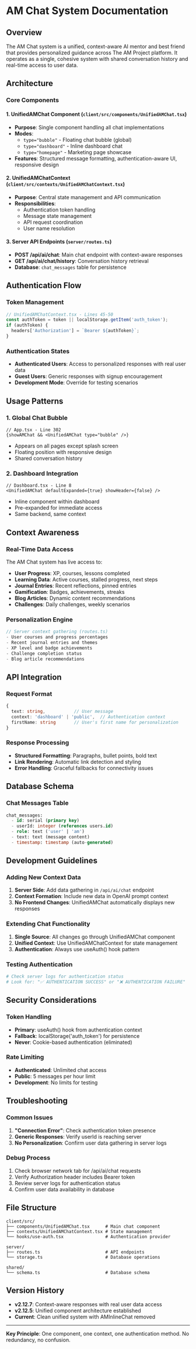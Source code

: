 # AM Chat System Documentation

## Overview
The AM Chat system is a unified, context-aware AI mentor and best friend that provides personalized guidance across The AM Project platform. It operates as a single, cohesive system with shared conversation history and real-time access to user data.

## Architecture

### Core Components

#### 1. UnifiedAMChat Component (`client/src/components/UnifiedAMChat.tsx`)
- **Purpose**: Single component handling all chat implementations
- **Modes**: 
  - `type="bubble"` - Floating chat bubble (global)
  - `type="dashboard"` - Inline dashboard chat
  - `type="homepage"` - Marketing page showcase
- **Features**: Structured message formatting, authentication-aware UI, responsive design

#### 2. UnifiedAMChatContext (`client/src/contexts/UnifiedAMChatContext.tsx`)
- **Purpose**: Central state management and API communication
- **Responsibilities**:
  - Authentication token handling
  - Message state management
  - API request coordination
  - User name resolution

#### 3. Server API Endpoints (`server/routes.ts`)
- **POST /api/ai/chat**: Main chat endpoint with context-aware responses
- **GET /api/ai/chat/history**: Conversation history retrieval
- **Database**: `chat_messages` table for persistence

## Authentication Flow

### Token Management
```typescript
// UnifiedAMChatContext.tsx - Lines 45-50
const authToken = token || localStorage.getItem('auth_token');
if (authToken) {
  headers['Authorization'] = `Bearer ${authToken}`;
}
```

### Authentication States
- **Authenticated Users**: Access to personalized responses with real user data
- **Guest Users**: Generic responses with signup encouragement
- **Development Mode**: Override for testing scenarios

## Usage Patterns

### 1. Global Chat Bubble
```tsx
// App.tsx - Line 302
{showAMChat && <UnifiedAMChat type="bubble" />}
```
- Appears on all pages except splash screen
- Floating position with responsive design
- Shared conversation history

### 2. Dashboard Integration
```tsx
// Dashboard.tsx - Line 8
<UnifiedAMChat defaultExpanded={true} showHeader={false} />
```
- Inline component within dashboard
- Pre-expanded for immediate access
- Same backend, same context

## Context Awareness

### Real-Time Data Access
The AM Chat system has live access to:
- **User Progress**: XP, courses, lessons completed
- **Learning Data**: Active courses, stalled progress, next steps  
- **Journal Entries**: Recent reflections, pinned entries
- **Gamification**: Badges, achievements, streaks
- **Blog Articles**: Dynamic content recommendations
- **Challenges**: Daily challenges, weekly scenarios

### Personalization Engine
```javascript
// Server context gathering (routes.ts)
- User courses and progress percentages
- Recent journal entries and themes
- XP level and badge achievements
- Challenge completion status
- Blog article recommendations
```

## API Integration

### Request Format
```typescript
{
  text: string,           // User message
  context: 'dashboard' | 'public',  // Authentication context
  firstName: string       // User's first name for personalization
}
```

### Response Processing
- **Structured Formatting**: Paragraphs, bullet points, bold text
- **Link Rendering**: Automatic link detection and styling  
- **Error Handling**: Graceful fallbacks for connectivity issues

## Database Schema

### Chat Messages Table
```sql
chat_messages:
  - id: serial (primary key)
  - userId: integer (references users.id)
  - role: text ('user' | 'am')
  - text: text (message content)  
  - timestamp: timestamp (auto-generated)
```

## Development Guidelines

### Adding New Context Data
1. **Server Side**: Add data gathering in `/api/ai/chat` endpoint
2. **Context Formation**: Include new data in OpenAI prompt context
3. **No Frontend Changes**: UnifiedAMChat automatically displays new responses

### Extending Chat Functionality
1. **Single Source**: All changes go through UnifiedAMChat component
2. **Unified Context**: Use UnifiedAMChatContext for state management
3. **Authentication**: Always use useAuth() hook pattern

### Testing Authentication
```bash
# Check server logs for authentication status
# Look for: "✅ AUTHENTICATION SUCCESS" or "❌ AUTHENTICATION FAILURE"
```

## Security Considerations

### Token Handling
- **Primary**: useAuth() hook from authentication context
- **Fallback**: localStorage('auth_token') for persistence
- **Never**: Cookie-based authentication (eliminated)

### Rate Limiting
- **Authenticated**: Unlimited chat access
- **Public**: 5 messages per hour limit
- **Development**: No limits for testing

## Troubleshooting

### Common Issues
1. **"Connection Error"**: Check authentication token presence
2. **Generic Responses**: Verify userId is reaching server
3. **No Personalization**: Confirm user data gathering in server logs

### Debug Process
1. Check browser network tab for /api/ai/chat requests
2. Verify Authorization header includes Bearer token
3. Review server logs for authentication status
4. Confirm user data availability in database

## File Structure
```
client/src/
├── components/UnifiedAMChat.tsx      # Main chat component
├── contexts/UnifiedAMChatContext.tsx # State management
└── hooks/use-auth.tsx                # Authentication provider

server/
├── routes.ts                         # API endpoints
└── storage.ts                        # Database operations

shared/
└── schema.ts                         # Database schema
```

## Version History
- **v2.12.7**: Context-aware responses with real user data access
- **v2.12.5**: Unified component architecture established
- **Current**: Clean unified system with AMInlineChat removed

---

**Key Principle**: One component, one context, one authentication method. No redundancy, no confusion.